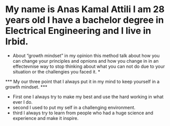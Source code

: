# My name is Anas Kamal Attili I am 28 years old I have a bachelor degree in Electrical Engineering and I live in Irbid.

* About “growth mindset” in my opinion this method talk about how you can change your principles and opnions and how you change in in an effectevnise way to stop thinking about what you can not do due to your situation or the challengies you faced it. *

*** My our three point that I always put it in my mind to keep yourself in a growth mindset. ***

* First one I always try to make my best and use the hard working in what ever I do.
* second I used to put my self in a challenging environment.
* third I always try to learn from people who had a huge science and experience and make it inspire.
